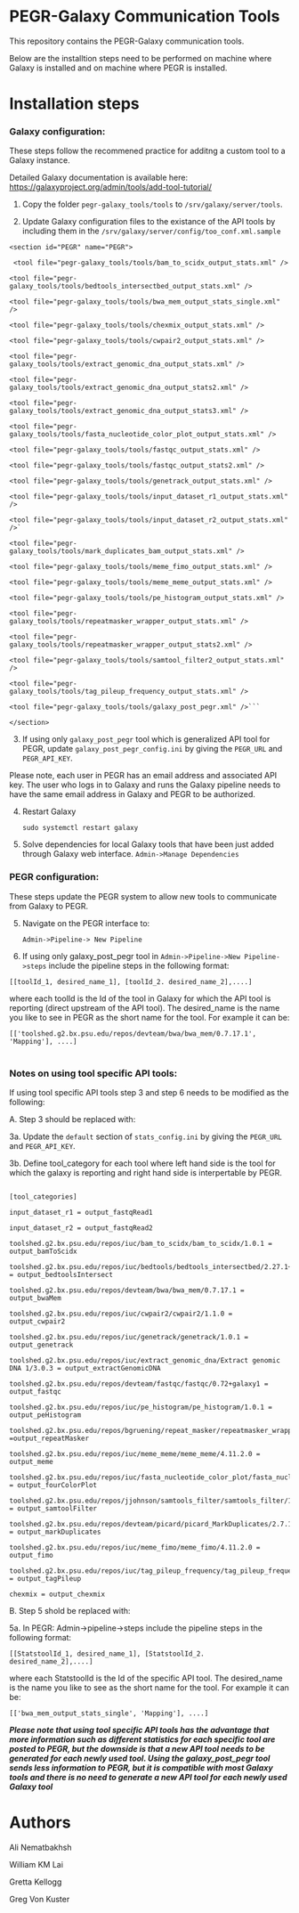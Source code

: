 PEGR-Galaxy Communication Tools
===========================================================

This repository contains the PEGR-Galaxy communication tools.

Below are the installtion steps need to be performed on machine
where Galaxy is installed and on machine where PEGR is installed.
<br />

Installation steps 
===========================================================
### Galaxy configuration:

These steps follow the recommened practice for additng a custom tool to a Galaxy instance.

Detailed Galaxy documentation is available here:
https://galaxyproject.org/admin/tools/add-tool-tutorial/

1. Copy the folder `pegr-galaxy_tools/tools` to `/srv/galaxy/server/tools`.

2. Update Galaxy configuration files to  the existance of the API tools by including them in the `/srv/galaxy/server/config/too_conf.xml.sample`

  ```<section id="PEGR" name="PEGR">```
  
     <tool file="pegr-galaxy_tools/tools/bam_to_scidx_output_stats.xml" />
     
    <tool file="pegr-galaxy_tools/tools/bedtools_intersectbed_output_stats.xml" />
    
    <tool file="pegr-galaxy_tools/tools/bwa_mem_output_stats_single.xml" />
    
    <tool file="pegr-galaxy_tools/tools/chexmix_output_stats.xml" />
    
    <tool file="pegr-galaxy_tools/tools/cwpair2_output_stats.xml" />
    
    <tool file="pegr-galaxy_tools/tools/extract_genomic_dna_output_stats.xml" />
    
    <tool file="pegr-galaxy_tools/tools/extract_genomic_dna_output_stats2.xml" />
    
    <tool file="pegr-galaxy_tools/tools/extract_genomic_dna_output_stats3.xml" />
    
    <tool file="pegr-galaxy_tools/tools/fasta_nucleotide_color_plot_output_stats.xml" />
    
    <tool file="pegr-galaxy_tools/tools/fastqc_output_stats.xml" />
    
    <tool file="pegr-galaxy_tools/tools/fastqc_output_stats2.xml" />
    
    <tool file="pegr-galaxy_tools/tools/genetrack_output_stats.xml" />
    
    <tool file="pegr-galaxy_tools/tools/input_dataset_r1_output_stats.xml" />
    
    <tool file="pegr-galaxy_tools/tools/input_dataset_r2_output_stats.xml" />`
    
    <tool file="pegr-galaxy_tools/tools/mark_duplicates_bam_output_stats.xml" />
    
    <tool file="pegr-galaxy_tools/tools/meme_fimo_output_stats.xml" />
    
    <tool file="pegr-galaxy_tools/tools/meme_meme_output_stats.xml" />
    
    <tool file="pegr-galaxy_tools/tools/pe_histogram_output_stats.xml" />
    
    <tool file="pegr-galaxy_tools/tools/repeatmasker_wrapper_output_stats.xml" />
    
    <tool file="pegr-galaxy_tools/tools/repeatmasker_wrapper_output_stats2.xml" />
    
    <tool file="pegr-galaxy_tools/tools/samtool_filter2_output_stats.xml" />
    
    <tool file="pegr-galaxy_tools/tools/tag_pileup_frequency_output_stats.xml" />
    
    <tool file="pegr-galaxy_tools/tools/galaxy_post_pegr.xml" />```
    
  ```</section>```
 

3. If using only `galaxy_post_pegr` tool which is generalized API tool for PEGR, update `galaxy_post_pegr_config.ini` by giving the `PEGR_URL` and `PEGR_API_KEY`. 

  Please note, each user in PEGR has an email address and associated API key. The user who logs in to Galaxy and runs the Galaxy pipeline needs to have the same email address in Galaxy and PEGR to be authorized.

4. Restart Galaxy

    ```sudo systemctl restart galaxy```
 
 5. Solve dependencies for local Galaxy tools that have been just added through Galaxy web interface. `Admin->Manage Dependencies`

### PEGR configuration:

These steps update the PEGR system to allow new tools to communicate from Galaxy to PEGR.

5. Navigate on the PEGR interface to:

    `Admin->Pipeline-> New Pipeline`

6. If using only galaxy_post_pegr tool in `Admin->Pipeline->New Pipeline->steps` include the pipeline steps in the following format:

`[[toolId_1, desired_name_1], [toolId_2. desired_name_2],....]`

where each toolId is the Id of the tool in Galaxy for which the API tool is reporting (direct upstream of the API tool). The desired_name is the name you like to see in PEGR as the short name for the tool. For example it can be:

`[['toolshed.g2.bx.psu.edu/repos/devteam/bwa/bwa_mem/0.7.17.1', 'Mapping'], ....]`
<br />
<br />
### Notes on using tool specific API tools:
If using tool specific API tools step 3 and step 6 needs to be modified as the following:

A. Step 3 should be replaced with:

  3a. Update the `default` section  of `stats_config.ini` by giving the `PEGR_URL` and `PEGR_API_KEY`. 

  3b. Define tool_category for each tool where left hand side is the tool for which the galaxy is reporting and right hand side is interpertable by PEGR.

```

[tool_categories]

input_dataset_r1 = output_fastqRead1

input_dataset_r2 = output_fastqRead2

toolshed.g2.bx.psu.edu/repos/iuc/bam_to_scidx/bam_to_scidx/1.0.1 = output_bamToScidx

toolshed.g2.bx.psu.edu/repos/iuc/bedtools/bedtools_intersectbed/2.27.1+galaxy1 = output_bedtoolsIntersect

toolshed.g2.bx.psu.edu/repos/devteam/bwa/bwa_mem/0.7.17.1 = output_bwaMem

toolshed.g2.bx.psu.edu/repos/iuc/cwpair2/cwpair2/1.1.0 = output_cwpair2

toolshed.g2.bx.psu.edu/repos/iuc/genetrack/genetrack/1.0.1 = output_genetrack

toolshed.g2.bx.psu.edu/repos/iuc/extract_genomic_dna/Extract genomic DNA 1/3.0.3 = output_extractGenomicDNA

toolshed.g2.bx.psu.edu/repos/devteam/fastqc/fastqc/0.72+galaxy1 = output_fastqc

toolshed.g2.bx.psu.edu/repos/iuc/pe_histogram/pe_histogram/1.0.1 = output_peHistogram

toolshed.g2.bx.psu.edu/repos/bgruening/repeat_masker/repeatmasker_wrapper/0.1.2 =output_repeatMasker

toolshed.g2.bx.psu.edu/repos/iuc/meme_meme/meme_meme/4.11.2.0 = output_meme

toolshed.g2.bx.psu.edu/repos/iuc/fasta_nucleotide_color_plot/fasta_nucleotide_color_plot/1.0.1 = output_fourColorPlot

toolshed.g2.bx.psu.edu/repos/jjohnson/samtools_filter/samtools_filter/1.1.1 = output_samtoolFilter

toolshed.g2.bx.psu.edu/repos/devteam/picard/picard_MarkDuplicates/2.7.1.1 = output_markDuplicates

toolshed.g2.bx.psu.edu/repos/iuc/meme_fimo/meme_fimo/4.11.2.0 = output_fimo

toolshed.g2.bx.psu.edu/repos/iuc/tag_pileup_frequency/tag_pileup_frequency/1.0.1 = output_tagPileup

chexmix = output_chexmix

```

B. Step 5 shold be replaced with:

  5a. In PEGR: Admin->pipeline->steps include the pipeline steps in the following format:

  `[[StatstoolId_1, desired_name_1], [StatstoolId_2. desired_name_2],....]`

  where each StatstoolId is the Id of the specific API tool. The desired_name is the name you like to see as the short name for the tool. For example it can be:

  `[['bwa_mem_output_stats_single', 'Mapping'], ....]`

***Please note that using tool specific API tools has the advantage that more information such as different statistics for each specific tool are posted to PEGR, but the downside is that a new API tool needs to be generated for each newly used tool. Using the galaxy_post_pegr tool sends less information to PEGR, but it is compatible with most Galaxy tools and there is no need to generate a new API tool for each newly used Galaxy tool***

Authors
======

Ali Nematbakhsh

William KM Lai

Gretta Kellogg

Greg Von Kuster
